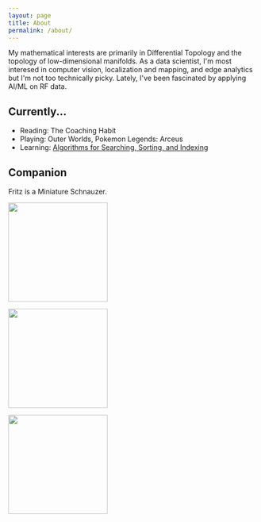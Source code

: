 ```yaml
---
layout: page
title: About
permalink: /about/
---
```


My mathematical interests are primarily in Differential Topology and the topology of low-dimensional manifolds. As a data scientist, I'm most interesed in computer vision, localization and mapping, and edge analytics but I'm not too technically picky. Lately, I've been fascinated by applying AI/ML on RF data.

## Currently...
- Reading: The Coaching Habit
- Playing: Outer Worlds, Pokemon Legends: Arceus
- Learning: [Algorithms for Searching, Sorting, and Indexing](https://www.coursera.org/learn/algorithms-searching-sorting-indexing/home)

## Companion
Fritz is a Miniature Schnauzer.

[<img src="{{site.baseurl}}/images/fritz1.jpeg" width="200" />]({{site.baseurl}}/images/fritz1.jpeg)

[<img src="{{site.baseurl}}/images/fritz2.jpeg" width="200" />]({{site.baseurl}}/images/fritz.jpeg)

[<img src="{{site.baseurl}}/images/fritz3.jpeg" width="200" />]({{site.baseurl}}/images/fritz3.jpeg)
